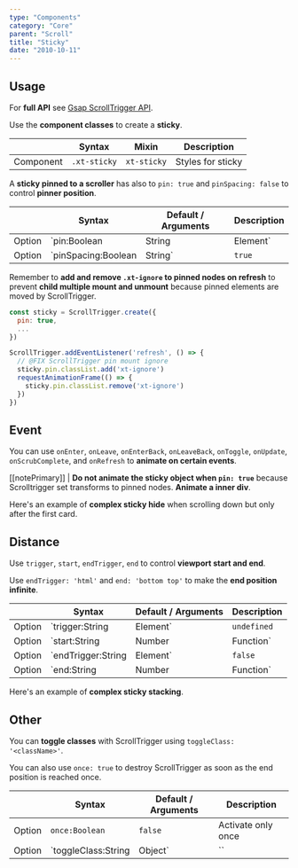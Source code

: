 ```yaml
---
type: "Components"
category: "Core"
parent: "Scroll"
title: "Sticky"
date: "2010-10-11"
---
```


## Usage

For **full API** see [Gsap ScrollTrigger API](https://greensock.com/docs/v3/Plugins/ScrollTrigger).

Use the **component classes** to create a **sticky**.

<div class="xt-overflow-sub overflow-y-hidden overflow-x-scroll my-4 xt-my-auto w-full">

|                      | Syntax                          | Mixin            | Description                   |
| ----------------------- | ----------------------------------------- | -----------------------------| ----------------------------- |
| Component                  | `.xt-sticky`                     | `xt-sticky`                | Styles for sticky            |

</div>

A **sticky pinned to a scroller** has also to `pin: true` and `pinSpacing: false` to control **pinner position**.

<div class="xt-overflow-sub overflow-y-hidden overflow-x-scroll my-4 xt-my-auto w-full">

|                         | Syntax                                    | Default / Arguments                       | Description                   |
| ----------------------- | ----------------------------------------- | ----------------------------- | ----------------------------- |
| Option                  | `pin:Boolean|String|Element`                          | `false`        | Pin the scroll element           |
| Option                  | `pinSpacing:Boolean|String`                          | `true`        | Add spacing for the pinned element            |

</div>

Remember to **add and remove `.xt-ignore` to pinned nodes on refresh** to prevent **child multiple mount and unmount** because pinned elements are moved by ScrollTrigger.

```js
const sticky = ScrollTrigger.create({
  pin: true,
  ...
})

ScrollTrigger.addEventListener('refresh', () => {
  // @FIX ScrollTrigger pin mount ignore
  sticky.pin.classList.add('xt-ignore')
  requestAnimationFrame(() => {
    sticky.pin.classList.remove('xt-ignore')
  })
})
```

<demo>
  <div class="gatsby_demo_item xt-toggle" data-iframe="iframe/components/core/scroll/sticky"></div>
</demo>

## Event

You can use `onEnter`, `onLeave`, `onEnterBack`, `onLeaveBack`, `onToggle`, `onUpdate`, `onScrubComplete`, and `onRefresh` to **animate on certain events**.

[[notePrimary]]
| **Do not animate the sticky object when `pin: true`** because Scrolltrigger set transforms to pinned nodes. **Animate a inner div**.

Here's an example of **complex sticky hide** when scrolling down but only after the first card.

<demo>
  <div class="gatsby_demo_item xt-toggle" data-iframe="iframe/components/core/scroll/sticky-hide"></div>
</demo>

## Distance

Use `trigger`, `start`, `endTrigger`, `end` to control **viewport start and end**.

Use `endTrigger: 'html'` and `end: 'bottom top'` to make the **end position infinite**.

<div class="xt-overflow-sub overflow-y-hidden overflow-x-scroll my-4 xt-my-auto w-full">

|                         | Syntax                                    | Default / Arguments                       | Description                   |
| ----------------------- | ----------------------------------------- | ----------------------------- | ----------------------------- |
| Option                  | `trigger:String|Element`                          | `undefined`        | Scroll trigger           |
| Option                  | `start:String|Number|Function`                          | `'top bottom'`        | Start position: first argument is for trigger second argument is for scroller            |
| Option                  | `endTrigger:String|Element`                          | `false`        | End trigger           |
| Option                  | `end:String|Number|Function`                          | `'bottom top'`        | End position: first argument is for endTrigger second argument is for scroller            |

</div>

Here's an example of **complex sticky stacking**.

<demo>
  <div class="gatsby_demo_item xt-toggle" data-iframe="iframe/components/core/scroll/sticky-stack"></div>
</demo>

## Other

You can **toggle classes** with ScrollTrigger using `toggleClass: '<className>'`.

You can also use `once: true` to destroy ScrollTrigger as soon as the end position is reached once.

<div class="xt-overflow-sub overflow-y-hidden overflow-x-scroll my-4 xt-my-auto w-full">

|                         | Syntax                                    | Default / Arguments                       | Description                   |
| ----------------------- | ----------------------------------------- | ----------------------------- | ----------------------------- |
| Option                  | `once:Boolean`                          | `false`        | Activate only once             |
| Option                  | `toggleClass:String|Object`                          | ``        | Toggle class with ScrollTrigger activation/deactivation             |

</div>
